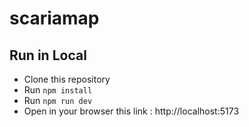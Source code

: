 # scariamap

## Run in Local
* Clone this repository
* Run `npm install`
* Run `npm run dev`
* Open in your browser this link : http://localhost:5173
